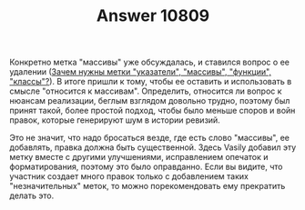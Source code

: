 ﻿---
title: "Answer 10809"
se.owner.user_id: 240512
se.owner.display_name: "MSDN.WhiteKnight"
se.owner.link: "https://ru.meta.stackoverflow.com/users/240512/msdn-whiteknight"
se.answer_id: 10809
se.question_id: 10807
se.post_type: answer
se.is_accepted: False
---
<p>Конкретно метка &quot;массивы&quot; уже обсуждалась, и ставился вопрос о ее удалении (<a href="https://ru.meta.stackoverflow.com/q/2239/240512">Зачем нужны метки &quot;указатели&quot;, &quot;массивы&quot;, &quot;функции&quot;, &quot;классы&quot;?</a>). В итоге пришли к тому, чтобы ее оставить и использовать в смысле &quot;относится к массивам&quot;. Определить, относится ли вопрос к нюансам реализации, беглым взглядом довольно трудно, поэтому был принят такой, более простой подход, чтобы было меньше споров и войн правок, которые генерируют шум в истории ревизий.</p>
<p>Это не значит, что надо бросаться везде, где есть слово &quot;массивы&quot;, ее добавлять, правка должна быть существенной. Здесь Vasily добавил эту метку вместе с другими улучшениями, исправлением опечаток и форматирования, поэтому это было оправданно. Если вы видите, что участник создает много правок только с добавлением таких &quot;незначительных&quot; меток, то можно порекомендовать ему прекратить делать это.</p>
